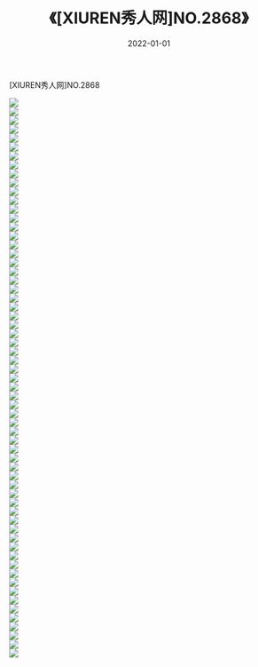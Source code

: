 ﻿---
layout: post
title:  《[XIUREN秀人网]NO.2868》
date:   2022-01-01
img: http://img.660000.xyz/Sharelink/秀人网/秀人网第03部分/[XIUREN秀人网]NO.2868/000.jpg
categories: [美女, 清纯, 唯美]
---

[XIUREN秀人网]NO.2868

 ![](http://img.660000.xyz/Sharelink/秀人网/秀人网第03部分/[XIUREN秀人网]NO.2868/001.jpg) <br>![](http://img.660000.xyz/Sharelink/秀人网/秀人网第03部分/[XIUREN秀人网]NO.2868/002.jpg) <br>![](http://img.660000.xyz/Sharelink/秀人网/秀人网第03部分/[XIUREN秀人网]NO.2868/003.jpg) <br>![](http://img.660000.xyz/Sharelink/秀人网/秀人网第03部分/[XIUREN秀人网]NO.2868/004.jpg) <br>![](http://img.660000.xyz/Sharelink/秀人网/秀人网第03部分/[XIUREN秀人网]NO.2868/005.jpg) <br>![](http://img.660000.xyz/Sharelink/秀人网/秀人网第03部分/[XIUREN秀人网]NO.2868/006.jpg) <br>![](http://img.660000.xyz/Sharelink/秀人网/秀人网第03部分/[XIUREN秀人网]NO.2868/007.jpg) <br>![](http://img.660000.xyz/Sharelink/秀人网/秀人网第03部分/[XIUREN秀人网]NO.2868/008.jpg) <br>![](http://img.660000.xyz/Sharelink/秀人网/秀人网第03部分/[XIUREN秀人网]NO.2868/009.jpg) <br>![](http://img.660000.xyz/Sharelink/秀人网/秀人网第03部分/[XIUREN秀人网]NO.2868/010.jpg) <br>![](http://img.660000.xyz/Sharelink/秀人网/秀人网第03部分/[XIUREN秀人网]NO.2868/011.jpg) <br>![](http://img.660000.xyz/Sharelink/秀人网/秀人网第03部分/[XIUREN秀人网]NO.2868/012.jpg) <br>![](http://img.660000.xyz/Sharelink/秀人网/秀人网第03部分/[XIUREN秀人网]NO.2868/013.jpg) <br>![](http://img.660000.xyz/Sharelink/秀人网/秀人网第03部分/[XIUREN秀人网]NO.2868/014.jpg) <br>![](http://img.660000.xyz/Sharelink/秀人网/秀人网第03部分/[XIUREN秀人网]NO.2868/015.jpg) <br>![](http://img.660000.xyz/Sharelink/秀人网/秀人网第03部分/[XIUREN秀人网]NO.2868/016.jpg) <br>![](http://img.660000.xyz/Sharelink/秀人网/秀人网第03部分/[XIUREN秀人网]NO.2868/017.jpg) <br>![](http://img.660000.xyz/Sharelink/秀人网/秀人网第03部分/[XIUREN秀人网]NO.2868/018.jpg) <br>![](http://img.660000.xyz/Sharelink/秀人网/秀人网第03部分/[XIUREN秀人网]NO.2868/019.jpg) <br>![](http://img.660000.xyz/Sharelink/秀人网/秀人网第03部分/[XIUREN秀人网]NO.2868/020.jpg) <br>![](http://img.660000.xyz/Sharelink/秀人网/秀人网第03部分/[XIUREN秀人网]NO.2868/021.jpg) <br>![](http://img.660000.xyz/Sharelink/秀人网/秀人网第03部分/[XIUREN秀人网]NO.2868/022.jpg) <br>![](http://img.660000.xyz/Sharelink/秀人网/秀人网第03部分/[XIUREN秀人网]NO.2868/023.jpg) <br>![](http://img.660000.xyz/Sharelink/秀人网/秀人网第03部分/[XIUREN秀人网]NO.2868/024.jpg) <br>![](http://img.660000.xyz/Sharelink/秀人网/秀人网第03部分/[XIUREN秀人网]NO.2868/025.jpg) <br>![](http://img.660000.xyz/Sharelink/秀人网/秀人网第03部分/[XIUREN秀人网]NO.2868/026.jpg) <br>![](http://img.660000.xyz/Sharelink/秀人网/秀人网第03部分/[XIUREN秀人网]NO.2868/027.jpg) <br>![](http://img.660000.xyz/Sharelink/秀人网/秀人网第03部分/[XIUREN秀人网]NO.2868/028.jpg) <br>![](http://img.660000.xyz/Sharelink/秀人网/秀人网第03部分/[XIUREN秀人网]NO.2868/029.jpg) <br>![](http://img.660000.xyz/Sharelink/秀人网/秀人网第03部分/[XIUREN秀人网]NO.2868/030.jpg) <br>![](http://img.660000.xyz/Sharelink/秀人网/秀人网第03部分/[XIUREN秀人网]NO.2868/031.jpg) <br>![](http://img.660000.xyz/Sharelink/秀人网/秀人网第03部分/[XIUREN秀人网]NO.2868/032.jpg) <br>![](http://img.660000.xyz/Sharelink/秀人网/秀人网第03部分/[XIUREN秀人网]NO.2868/033.jpg) <br>![](http://img.660000.xyz/Sharelink/秀人网/秀人网第03部分/[XIUREN秀人网]NO.2868/034.jpg) <br>![](http://img.660000.xyz/Sharelink/秀人网/秀人网第03部分/[XIUREN秀人网]NO.2868/035.jpg) <br>![](http://img.660000.xyz/Sharelink/秀人网/秀人网第03部分/[XIUREN秀人网]NO.2868/036.jpg) <br>![](http://img.660000.xyz/Sharelink/秀人网/秀人网第03部分/[XIUREN秀人网]NO.2868/037.jpg) <br>![](http://img.660000.xyz/Sharelink/秀人网/秀人网第03部分/[XIUREN秀人网]NO.2868/038.jpg) <br>![](http://img.660000.xyz/Sharelink/秀人网/秀人网第03部分/[XIUREN秀人网]NO.2868/039.jpg) <br>![](http://img.660000.xyz/Sharelink/秀人网/秀人网第03部分/[XIUREN秀人网]NO.2868/040.jpg) <br>![](http://img.660000.xyz/Sharelink/秀人网/秀人网第03部分/[XIUREN秀人网]NO.2868/041.jpg) <br>![](http://img.660000.xyz/Sharelink/秀人网/秀人网第03部分/[XIUREN秀人网]NO.2868/042.jpg) <br>![](http://img.660000.xyz/Sharelink/秀人网/秀人网第03部分/[XIUREN秀人网]NO.2868/043.jpg) <br>![](http://img.660000.xyz/Sharelink/秀人网/秀人网第03部分/[XIUREN秀人网]NO.2868/044.jpg) <br>![](http://img.660000.xyz/Sharelink/秀人网/秀人网第03部分/[XIUREN秀人网]NO.2868/045.jpg) <br>![](http://img.660000.xyz/Sharelink/秀人网/秀人网第03部分/[XIUREN秀人网]NO.2868/046.jpg) <br>![](http://img.660000.xyz/Sharelink/秀人网/秀人网第03部分/[XIUREN秀人网]NO.2868/047.jpg) <br>![](http://img.660000.xyz/Sharelink/秀人网/秀人网第03部分/[XIUREN秀人网]NO.2868/048.jpg) <br>![](http://img.660000.xyz/Sharelink/秀人网/秀人网第03部分/[XIUREN秀人网]NO.2868/049.jpg) <br>![](http://img.660000.xyz/Sharelink/秀人网/秀人网第03部分/[XIUREN秀人网]NO.2868/050.jpg) <br>![](http://img.660000.xyz/Sharelink/秀人网/秀人网第03部分/[XIUREN秀人网]NO.2868/051.jpg) <br>![](http://img.660000.xyz/Sharelink/秀人网/秀人网第03部分/[XIUREN秀人网]NO.2868/052.jpg) <br>![](http://img.660000.xyz/Sharelink/秀人网/秀人网第03部分/[XIUREN秀人网]NO.2868/053.jpg) <br>![](http://img.660000.xyz/Sharelink/秀人网/秀人网第03部分/[XIUREN秀人网]NO.2868/054.jpg) <br>![](http://img.660000.xyz/Sharelink/秀人网/秀人网第03部分/[XIUREN秀人网]NO.2868/055.jpg) <br>![](http://img.660000.xyz/Sharelink/秀人网/秀人网第03部分/[XIUREN秀人网]NO.2868/056.jpg) <br>![](http://img.660000.xyz/Sharelink/秀人网/秀人网第03部分/[XIUREN秀人网]NO.2868/057.jpg) <br>![](http://img.660000.xyz/Sharelink/秀人网/秀人网第03部分/[XIUREN秀人网]NO.2868/058.jpg) <br>![](http://img.660000.xyz/Sharelink/秀人网/秀人网第03部分/[XIUREN秀人网]NO.2868/059.jpg) <br>![](http://img.660000.xyz/Sharelink/秀人网/秀人网第03部分/[XIUREN秀人网]NO.2868/060.jpg) <br>![](http://img.660000.xyz/Sharelink/秀人网/秀人网第03部分/[XIUREN秀人网]NO.2868/061.jpg) <br>![](http://img.660000.xyz/Sharelink/秀人网/秀人网第03部分/[XIUREN秀人网]NO.2868/062.jpg) <br>![](http://img.660000.xyz/Sharelink/秀人网/秀人网第03部分/[XIUREN秀人网]NO.2868/063.jpg) <br>